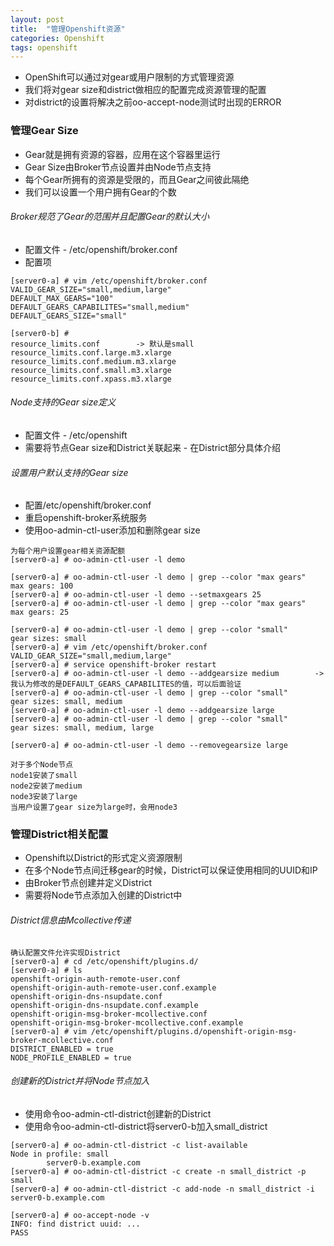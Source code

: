 ```yaml
---
layout: post
title:  "管理Openshift资源"
categories: Openshift
tags: openshift
---
```


*    OpenShift可以通过对gear或用户限制的方式管理资源
*    我们将对gear size和district做相应的配置完成资源管理的配置
*    对district的设置将解决之前oo-accept-node测试时出现的ERROR

### 管理Gear Size

*    Gear就是拥有资源的容器，应用在这个容器里运行
*    Gear Size由Broker节点设置并由Node节点支持
*    每个Gear所拥有的资源是受限的，而且Gear之间彼此隔绝
*    我们可以设置一个用户拥有Gear的个数


###### Broker规范了Gear的范围并且配置Gear的默认大小

*    配置文件 - /etc/openshift/broker.conf
*    配置项

```
[server0-a] # vim /etc/openshift/broker.conf
VALID_GEAR_SIZE="small,medium,large"
DEFAULT_MAX_GEARS="100"
DEFAULT_GEARS_CAPABILITES="small,medium"
DEFAULT_GEARS_SIZE="small"

[server0-b] #
resource_limits.conf        -> 默认是small
resource_limits.conf.large.m3.xlarge
resource_limits.conf.medium.m3.xlarge
resource_limits.conf.small.m3.xlarge
resource_limits.conf.xpass.m3.xlarge
```

###### Node支持的Gear size定义

*    配置文件   - /etc/openshift
*    需要将节点Gear size和District关联起来 - 在District部分具体介绍

###### 设置用户默认支持的Gear size

*    配置/etc/openshift/broker.conf
*    重启openshift-broker系统服务
*    使用oo-admin-ctl-user添加和删除gear size


```
为每个用户设置gear相关资源配额
[server0-a] # oo-admin-ctl-user -l demo

[server0-a] # oo-admin-ctl-user -l demo | grep --color "max gears"
max gears: 100
[server0-a] # oo-admin-ctl-user -l demo --setmaxgears 25
[server0-a] # oo-admin-ctl-user -l demo | grep --color "max gears"
max gears: 25

[server0-a] # oo-admin-ctl-user -l demo | grep --color "small"
gear sizes: small
[server0-a] # vim /etc/openshift/broker.conf
VALID_GEAR_SIZE="small,medium,large"
[server0-a] # service openshift-broker restart
[server0-a] # oo-admin-ctl-user -l demo --addgearsize medium        -> 我认为修改的是DEFAULT_GEARS_CAPABILITES的值，可以后面验证
[server0-a] # oo-admin-ctl-user -l demo | grep --color "small"
gear sizes: small, medium
[server0-a] # oo-admin-ctl-user -l demo --addgearsize large
[server0-a] # oo-admin-ctl-user -l demo | grep --color "small"
gear sizes: small, medium, large

[server0-a] # oo-admin-ctl-user -l demo --removegearsize large

对于多个Node节点
node1安装了small
node2安装了medium
node3安装了large
当用户设置了gear size为large时，会用node3

```


### 管理District相关配置

*    Openshift以District的形式定义资源限制
*    在多个Node节点间迁移gear的时候，District可以保证使用相同的UUID和IP
*    由Broker节点创建并定义District
*    需要将Node节点添加入创建的District中

###### District信息由Mcollective传递


```
确认配置文件允许实现District
[server0-a] # cd /etc/openshift/plugins.d/
[server0-a] # ls
openshift-origin-auth-remote-user.conf
openshift-origin-auth-remote-user.conf.example
openshift-origin-dns-nsupdate.conf
openshift-origin-dns-nsupdate.conf.example
openshift-origin-msg-broker-mcollective.conf
openshift-origin-msg-broker-mcollective.conf.example
[server0-a] # vim /etc/openshift/plugins.d/openshift-origin-msg-broker-mcollective.conf
DISTRICT_ENABLED = true
NODE_PROFILE_ENABLED = true

```

###### 创建新的District并将Node节点加入

*    使用命令oo-admin-ctl-district创建新的District
*    使用命令oo-admin-ctl-district将server0-b加入small_district

```
[server0-a] # oo-admin-ctl-district -c list-available
Node in profile: small
        server0-b.example.com
[server0-a] # oo-admin-ctl-district -c create -n small_district -p small
[server0-a] # oo-admin-ctl-district -c add-node -n small_district -i server0-b.example.com

[server0-a] # oo-accept-node -v
INFO: find district uuid: ...
PASS
```
